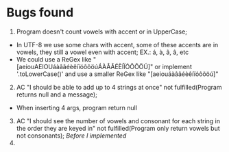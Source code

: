 # Bugs found

1. Program doesn't count vowels with accent or in UpperCase;
- In UTF-8 we use some chars with accent, some of these accents are in vowels, they still a vowel even with accent; EX.: á, à, ã, â, etc
- We could use a ReGex like "[aeiouAEIOUáàâãéèêíïóôõöúÁÀÂÃÉÈÍÏÓÔÕÖÚ]" or implement '.toLowerCase()' and use a smaller ReGex like "[aeiouáàâãéèêíïóôõöú]"
2. AC "I should be able to add up to 4 strings at once" not fulfilled(Program returns null and a message);
- When inserting 4 args, program return null
3. AC "I should see the number of vowels and consonant for each string in the order they are keyed in" not fulfilled(Program only return vowels but not consonants); *Before I implemented*
4. 
